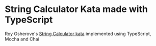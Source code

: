 # String Calculator Kata made with TypeScript

Roy Osherove's [String Calculator kata](http://osherove.com/tdd-kata-1/) implemented using TypeScript, Mocha and Chai
